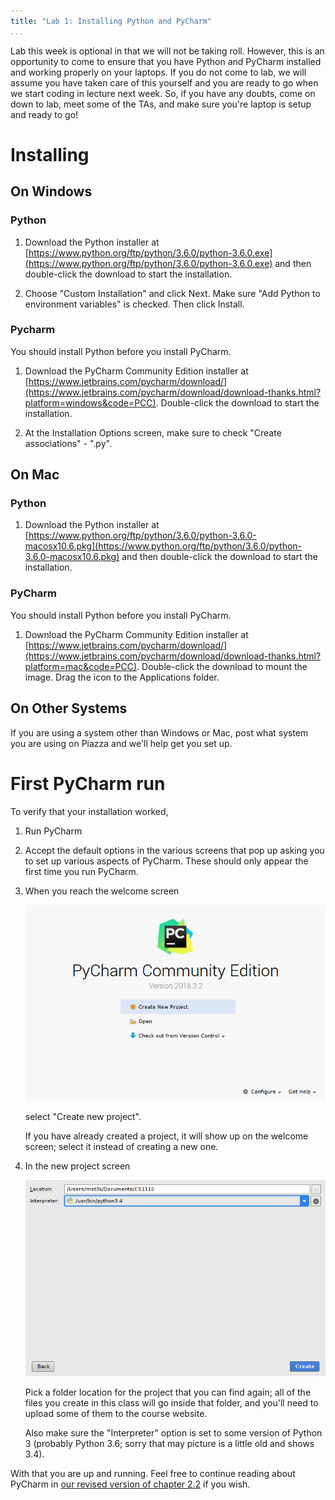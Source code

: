 ```yaml
---
title: "Lab 1: Installing Python and PyCharm"
...
```


Lab this week is optional in that we will not be taking roll.
However, this is an opportunity to come to ensure that you have Python and PyCharm installed and working properly on your laptops. 
If you do not come to lab, we will assume you have taken care of this yourself and you are ready to go when we start coding in lecture next week. 
So, if you have any doubts, come on down to lab, meet some of the TAs, and make sure you're laptop is setup and ready to go!


# Installing

## On Windows

### Python

1.  Download the Python installer at
    [https://www.python.org/ftp/python/3.6.0/python-3.6.0.exe](https://www.python.org/ftp/python/3.6.0/python-3.6.0.exe)
    and then double-click the download to start the installation.

2.  Choose "Custom Installation" and click Next.
    Make sure "Add Python to environment variables" is checked. Then click Install.

### Pycharm

You should install Python before you install PyCharm.

1.  Download the PyCharm Community Edition installer at
    [https://www.jetbrains.com/pycharm/download/](https://www.jetbrains.com/pycharm/download/download-thanks.html?platform=windows&code=PCC).
    Double-click the download to start the installation.

2.  At the Installation Options screen, make sure to check "Create associations" - ".py".

## On Mac

### Python

1.  Download the Python installer at
    [https://www.python.org/ftp/python/3.6.0/python-3.6.0-macosx10.6.pkg](https://www.python.org/ftp/python/3.6.0/python-3.6.0-macosx10.6.pkg)
    and then double-click the download to start the installation.

### PyCharm

You should install Python before you install PyCharm.

1.  Download the PyCharm Community Edition installer at
    [https://www.jetbrains.com/pycharm/download/](https://www.jetbrains.com/pycharm/download/download-thanks.html?platform=mac&code=PCC).
    Double-click the download to mount the image.
    Drag the icon to the Applications folder.

## On Other Systems

If you are using a system other than Windows or Mac, post what system you are using on Piazza
and we'll help get you set up.


# First PyCharm run

To verify that your installation worked,

1. Run PyCharm

2. Accept the default options in the various screens that pop up asking you to set up various aspects of PyCharm.
    These should only appear the first time you run PyCharm.

3.  When you reach the welcome screen

    ![Pycharm welcome screen](files/pycharm-splash.png)
    
    select "Create new project".
    
    If you have already created a project, it will show up on the welcome screen; select it instead of creating a new one.
    
4.  In the new project screen
    
    ![Pycharm new project screen](files/pycharm-new.png)
    
    Pick a folder location for the project that you can find again;
    all of the files you create in this class will go inside that folder,
    and you'll need to upload some of them to the course website.
    
    Also make sure the "Interpreter" option is set to some version of Python 3 (probably Python 3.6; sorry that may picture is a little old and shows 3.4).

With that you are up and running.
Feel free to continue reading about PyCharm in [our revised version of chapter 2.2](revised2.2.html) if you wish.
    
    
